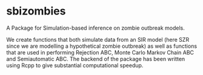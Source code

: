 # sbizombies
A Package for Simulation-based inference on zombie outbreak models.


We create functions that both simulate data from an SIR model (here SZR since we are modelling a hypothetical zombie outbreak) 
                    as well as functions that are used in performing Rejection ABC, Monte Carlo Markov Chain ABC and Semiautomatic ABC. 
                    The backend of the package has been written using Rcpp to give substantial computational speedup.
